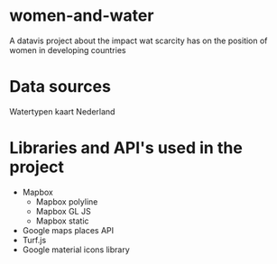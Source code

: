 # women-and-water
A datavis project about the impact wat scarcity has on the position of women in developing countries

# Data sources

Watertypen kaart Nederland

# Libraries and API's used in the project

- Mapbox
    - Mapbox polyline
    - Mapbox GL JS
    - Mapbox static
- Google maps places API
- Turf.js
- Google material icons library